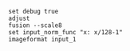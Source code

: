    set debug true
    adjust
    fusion --scale8
    set input_norm_func "x: x/128-1"
    imageformat input_1
